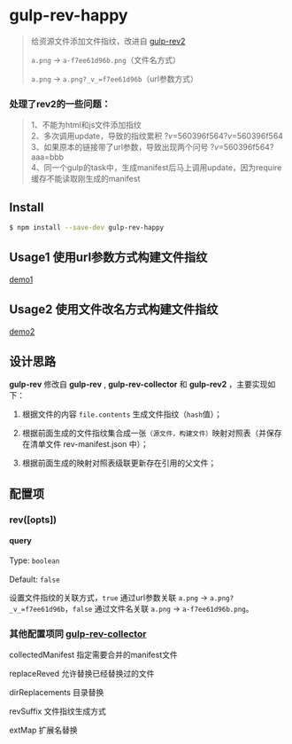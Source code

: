 # gulp-rev-happy  
  
> 给资源文件添加文件指纹，改进自 [gulp-rev2](https://github.com/makemoretime/gulp-rev2)  
>  
> `a.png` → `a-f7ee61d96b.png`（文件名方式）  
>  
> `a.png` → `a.png?_v_=f7ee61d96b`（url参数方式）  
  
### 处理了rev2的一些问题：  
> 1、不能为html和js文件添加指纹  
> 2、多次调用update，导致的指纹累积 ?_v_=560396f564?_v_=560396f564  
> 3、如果原本的链接带了url参数，导致出现两个问号 ?_v_=560396f564?aaa=bbb  
> 4、同一个gulp的task中，生成manifest后马上调用update，因为require缓存不能读取刚生成的manifest  


## Install  
```bash  
$ npm install --save-dev gulp-rev-happy  
```  

## Usage1 使用url参数方式构建文件指纹  
  
[demo1](demo1.js)  
  
  
## Usage2 使用文件改名方式构建文件指纹  
  
[demo2](demo2.js)  
  
  
  
## 设计思路  
**gulp-rev** 修改自 **gulp-rev** , **gulp-rev-collector** 和 **gulp-rev2** ，主要实现如下：  
  
1. 根据文件的内容 `file.contents` 生成文件指纹（`hash`值）；  
  
2. 根据前面生成的文件指纹集合成一张`（源文件，构建文件）`映射对照表（并保存在清单文件 rev-manifest.json 中）；  
  
3. 根据前面生成的映射对照表级联更新存在引用的父文件；  
  
## 配置项  
  
### rev([opts])  
  
#### query  
  
Type: `boolean`<br>  
Default: `false`  
  
设置文件指纹的关联方式，`true` 通过url参数关联 `a.png` → `a.png?_v_=f7ee61d96b`，`false` 通过文件名关联 `a.png` → `a-f7ee61d96b.png`。  
  
### 其他配置项同 [gulp-rev-collector](https://www.npmjs.com/package/gulp-rev-collector)  

collectedManifest 指定需要合并的manifest文件  

replaceReved 允许替换已经替换过的文件  

dirReplacements 目录替换  

revSuffix 文件指纹生成方式  

extMap 扩展名替换  
